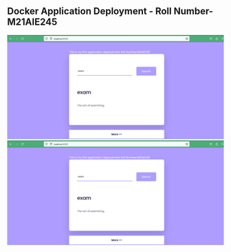 ## Docker Application Deployment - Roll Number- M21AIE245 

![homepage](https://github.com/kumar-332/m21aie245/blob/main/data/homepage.PNG)
![homepage](./data/homepage.PNG)